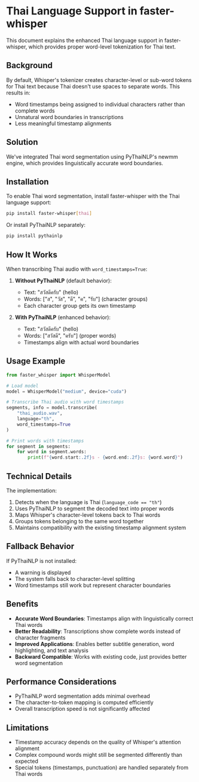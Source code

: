 # Thai Language Support in faster-whisper

This document explains the enhanced Thai language support in faster-whisper, which provides proper word-level tokenization for Thai text.

## Background

By default, Whisper's tokenizer creates character-level or sub-word tokens for Thai text because Thai doesn't use spaces to separate words. This results in:
- Word timestamps being assigned to individual characters rather than complete words
- Unnatural word boundaries in transcriptions
- Less meaningful timestamp alignments

## Solution

We've integrated Thai word segmentation using PyThaiNLP's newmm engine, which provides linguistically accurate word boundaries.

## Installation

To enable Thai word segmentation, install faster-whisper with the Thai language support:

```bash
pip install faster-whisper[thai]
```

Or install PyThaiNLP separately:

```bash
pip install pythainlp
```

## How It Works

When transcribing Thai audio with `word_timestamps=True`:

1. **Without PyThaiNLP** (default behavior):
   - Text: "สวัสดีครับ" (hello)
   - Words: ["ส", "วัส", "ดี", "ค", "รับ"] (character groups)
   - Each character group gets its own timestamp

2. **With PyThaiNLP** (enhanced behavior):
   - Text: "สวัสดีครับ" (hello)  
   - Words: ["สวัสดี", "ครับ"] (proper words)
   - Timestamps align with actual word boundaries

## Usage Example

```python
from faster_whisper import WhisperModel

# Load model
model = WhisperModel("medium", device="cuda")

# Transcribe Thai audio with word timestamps
segments, info = model.transcribe(
    "thai_audio.wav",
    language="th",
    word_timestamps=True
)

# Print words with timestamps
for segment in segments:
    for word in segment.words:
        print(f"{word.start:.2f}s - {word.end:.2f}s: {word.word}")
```

## Technical Details

The implementation:
1. Detects when the language is Thai (`language_code == "th"`)
2. Uses PyThaiNLP to segment the decoded text into proper words
3. Maps Whisper's character-level tokens back to Thai words
4. Groups tokens belonging to the same word together
5. Maintains compatibility with the existing timestamp alignment system

## Fallback Behavior

If PyThaiNLP is not installed:
- A warning is displayed
- The system falls back to character-level splitting
- Word timestamps still work but represent character boundaries

## Benefits

- **Accurate Word Boundaries**: Timestamps align with linguistically correct Thai words
- **Better Readability**: Transcriptions show complete words instead of character fragments
- **Improved Applications**: Enables better subtitle generation, word highlighting, and text analysis
- **Backward Compatible**: Works with existing code, just provides better word segmentation

## Performance Considerations

- PyThaiNLP word segmentation adds minimal overhead
- The character-to-token mapping is computed efficiently
- Overall transcription speed is not significantly affected

## Limitations

- Timestamp accuracy depends on the quality of Whisper's attention alignment
- Complex compound words might still be segmented differently than expected
- Special tokens (timestamps, punctuation) are handled separately from Thai words